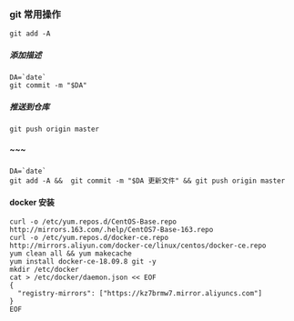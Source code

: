### git 常用操作

```
git add -A
```

##### 添加描述
```
DA=`date`
git commit -m "$DA"
```

##### 推送到仓库
```
git push origin master
```

##### ~~~
```
DA=`date`
git add -A &&  git commit -m "$DA 更新文件" && git push origin master
```

#### docker 安装

```
curl -o /etc/yum.repos.d/CentOS-Base.repo http://mirrors.163.com/.help/CentOS7-Base-163.repo
curl -o /etc/yum.repos.d/docker-ce.repo http://mirrors.aliyun.com/docker-ce/linux/centos/docker-ce.repo
yum clean all && yum makecache
yum install docker-ce-18.09.8 git -y
mkdir /etc/docker
cat > /etc/docker/daemon.json << EOF
{
  "registry-mirrors": ["https://kz7brmw7.mirror.aliyuncs.com"]
}
EOF
```